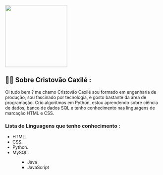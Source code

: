 <img height="200px" src="https://tm.ibxk.com.br/2021/08/10/10181814794027.jpg?ims=1200x675" ab="">

 ## :man_technologist: Sobre Cristovão Caxilé :
 
 Oi tudo bem ? me chamo Cristovão Caxilé sou formado em engenharia de produção, sou fascinado por tecnologia, e gosto bastante da área de programação.
 Crio algoritmos em Python, estou aprendendo sobre ciência de dados, banco de dados SQL e tenho conhecimento nas linguagens de marcação HTML e CSS.
 
 ### Lista de Linguagens que tenho conhecimento :
 
 <ul>
    <li> HTML.
    <li> CSS.
    <li> Python.
    <li> MySQL.
 <ul>

<ul>
 <li>Java</li>
 <li>JavaScript</li>
</ul>
